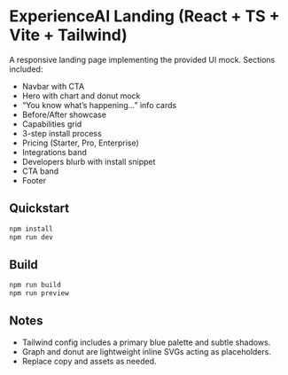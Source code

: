 # ExperienceAI Landing (React + TS + Vite + Tailwind)

A responsive landing page implementing the provided UI mock. Sections included:
- Navbar with CTA
- Hero with chart and donut mock
- “You know what’s happening...” info cards
- Before/After showcase
- Capabilities grid
- 3-step install process
- Pricing (Starter, Pro, Enterprise)
- Integrations band
- Developers blurb with install snippet
- CTA band
- Footer

## Quickstart
```bash
npm install
npm run dev
```

## Build
```bash
npm run build
npm run preview
```

## Notes
- Tailwind config includes a primary blue palette and subtle shadows.
- Graph and donut are lightweight inline SVGs acting as placeholders.
- Replace copy and assets as needed.
